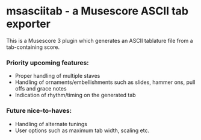 # msasciitab - a Musescore ASCII tab exporter

This is a Musescore 3 plugin which generates an ASCII tablature file from a tab-containing score.

### Priority upcoming features:

- Proper handling of multiple staves
- Handling of ornaments/embellishments such as slides, hammer ons, pull offs and grace notes
- Indication of rhythm/timing on the generated tab

### Future nice-to-haves:

- Handling of alternate tunings
- User options such as maximum tab width, scaling etc. 
